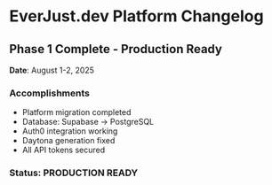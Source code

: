 # EverJust.dev Platform Changelog

## Phase 1 Complete - Production Ready
**Date**: August 1-2, 2025

### Accomplishments
- Platform migration completed
- Database: Supabase → PostgreSQL
- Auth0 integration working
- Daytona generation fixed
- All API tokens secured

### Status: PRODUCTION READY
